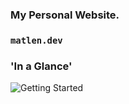 ### My Personal Website.
### `matlen.dev`

### 'In a Glance'
![Getting Started](./assets/screenshot.png)